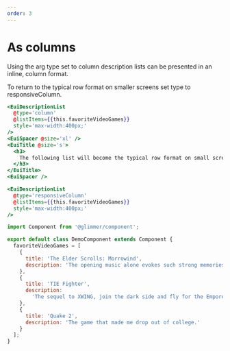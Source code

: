 ```yaml
---
order: 3
---
```


# As columns

<EuiText>
	<p>
	Using the arg <EuiCode>type</EuiCode> set to <EuiCode>column</EuiCode> description lists can be presented in an inline, column format.
  </p>
	<p>
	To return to the typical row format on smaller screens set <EuiCode>type</EuiCode> to <EuiCode>responsiveColumn</EuiCode>.
	</p>

</EuiText>

```hbs template
<EuiDescriptionList
  @type='column'
  @listItems={{this.favoriteVideoGames}}
  style='max-width:400px;'
/>
<EuiSpacer @size='xl' />
<EuiTitle @size='s'>
  <h3>
    The following list will become the typical row format on small screens
  </h3>
</EuiTitle>
<EuiSpacer />

<EuiDescriptionList
  @type='responsiveColumn'
  @listItems={{this.favoriteVideoGames}}
  style='max-width:400px;'
/>
```

```js component
import Component from '@glimmer/component';

export default class DemoComponent extends Component {
  favoriteVideoGames = [
    {
      title: 'The Elder Scrolls: Morrowind',
      description: 'The opening music alone evokes such strong memories.'
    },
    {
      title: 'TIE Fighter',
      description:
        'The sequel to XWING, join the dark side and fly for the Emporer.'
    },
    {
      title: 'Quake 2',
      description: 'The game that made me drop out of college.'
    }
  ];
}
```
